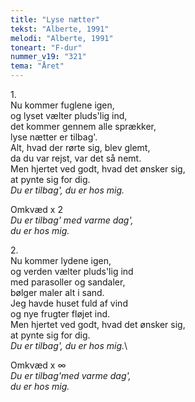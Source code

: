 ```yaml
---
title: "Lyse nætter"
tekst: "Alberte, 1991"
melodi: "Alberte, 1991"
toneart: "F-dur"
nummer_v19: "321"
tema: "Året"
---
```


1\.\
Nu kommer fuglene igen,\
og lyset vælter pluds'lig ind,\
det kommer gennem alle sprækker,\
lyse nætter er tilbag'.\
Alt, hvad der rørte sig, blev glemt,\
da du var rejst, var det så nemt.\
Men hjertet ved godt, hvad det ønsker sig,\
at pynte sig for dig.\
*Du er tilbag', du er hos mig.*

Omkvæd x 2\
*Du er tilbag' med varme dag',*\
*du er hos mig.*

2\.\
Nu kommer lydene igen,\
og verden vælter pluds'lig ind\
med parasoller og sandaler,\
bølger maler alt i sand.\
Jeg havde huset fuld af vind\
og nye frugter fløjet ind.\
Men hjertet ved godt, hvad det ønsker sig,\
at pynte sig for dig.\
*Du er tilbag', du er hos mig.*\

Omkvæd x ∞\
*Du er tilbag'med varme dag',*\
*du er hos mig.*